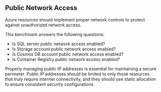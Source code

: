 ## Public Network Access

Azure resources should implement proper network controls to protect against unauthorized network access.

This benchmark answers the following questions:

- Is SQL server public network access enabled?
- Is Storage account public network access enabled?
- Is Cosmos DB account public network access enabled?
- Is Container Registry public network access enabled?

Properly managing public IP addresses is essential for maintaining a secure perimeter. Public IP addresses should be limited to only those resources that truly require internet connectivity, and they should use static allocation to ensure consistent security configurations.